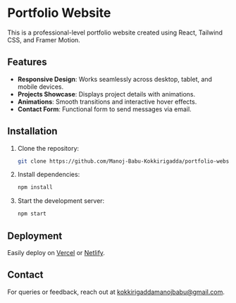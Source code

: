 # Portfolio Website
This is a professional-level portfolio website created using React, Tailwind CSS, and Framer Motion.

## Features
- **Responsive Design**: Works seamlessly across desktop, tablet, and mobile devices.
- **Projects Showcase**: Displays project details with animations.
- **Animations**: Smooth transitions and interactive hover effects.
- **Contact Form**: Functional form to send messages via email.

## Installation
1. Clone the repository:
   ```bash
   git clone https://github.com/Manoj-Babu-Kokkirigadda/portfolio-website.git
   ```
2. Install dependencies:
   ```bash
   npm install
   ```
3. Start the development server:
   ```bash
   npm start
   ```

## Deployment
Easily deploy on [Vercel](https://vercel.com/) or [Netlify](https://www.netlify.com/).

## Contact
For queries or feedback, reach out at [kokkirigaddamanojbabu@gmail.com](mailto:kokkirigaddamanojbabu@gmail.com).